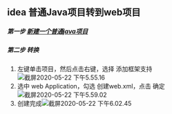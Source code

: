 ## idea 普通Java项目转到web项目

##### 第一步 [新建一个普通java项目](https://www.cnblogs.com/javayanglei/p/12937781.html)

##### 第二步 转换 
1. 左键单击项目，然后点击右键，选择 添加框架支持![截屏2020-05-22 下午5.55.16](https://gitee.com/Java1123yanglei/myPictureNew/raw/master/uPic/截屏2020-05-22%20下午5.55.16FKpfFX.png)
2. 选中 web Application，勾选 创建web.xml，点击 确定![截屏2020-05-22 下午5.59.02](https://gitee.com/Java1123yanglei/myPictureNew/raw/master/uPic/截屏2020-05-22%20下午5.59.02OuyEie.png)
3. 创建完成![截屏2020-05-22 下午6.02.45](https://gitee.com/Java1123yanglei/myPictureNew/raw/master/uPic/截屏2020-05-22%20下午6.02.45XYE9tx.png)

